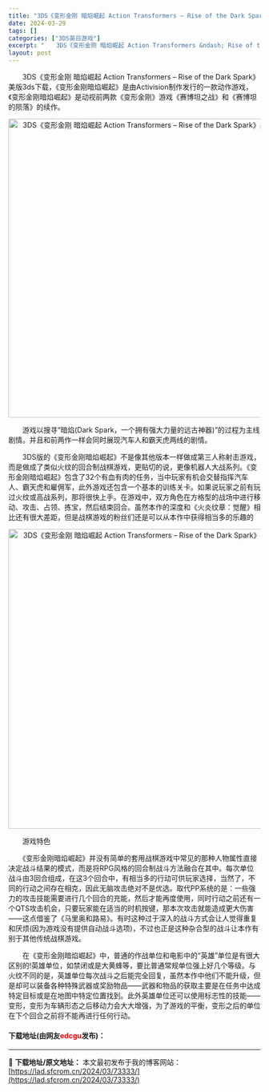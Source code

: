 ```yaml
---
title: "3DS《变形金刚 暗焰崛起 Action Transformers – Rise of the Dark Spark》美版3ds下载"
date: 2024-03-29
tags: []
categories: ["3DS英日游戏"]
excerpt: "　　3DS《变形金刚 暗焰崛起 Action Transformers &ndash; Rise of the Dark Spark》美版3ds下载，《变形金刚暗焰崛起》是由Activision制作发行的一款动作游戏，《变形金刚暗焰崛起》是动视前两款《变形金刚》游戏《赛博坦之战》和《赛博坦的陨落》的&hellip;"
layout: post
---
```


 <p>　　3DS《变形金刚 暗焰崛起 Action Transformers &ndash; Rise of the Dark Spark》美版3ds下载，《变形金刚暗焰崛起》是由Activision制作发行的一款动作游戏，《变形金刚暗焰崛起》是动视前两款《变形金刚》游戏《赛博坦之战》和《赛博坦的陨落》的续作。</p> <p align="center"><img align="" border="0" src="https://lad.sfcrom.cn/wp-content/uploads/2024/03/20240329_66062babcb605.png" width="596" alt="3DS《变形金刚 暗焰崛起 Action Transformers – Rise of the Dark Spark》美版3ds下载" /></p> <p>　　游戏以搜寻&ldquo;暗焰(Dark Spark，一个拥有强大力量的远古神器)&rdquo;的过程为主线剧情。并且和前两作一样会同时展现汽车人和霸天虎两线的剧情。</p> <p>　　3DS版的《变形金刚暗焰崛起》不是像其他版本一样做成第三人称射击游戏，而是做成了类似火纹的回合制战棋游戏，更贴切的说，更像机器人大战系列。《变形金刚暗焰崛起》包含了32个有血有肉的任务，当中玩家有机会交替指挥汽车人、霸天虎和雇佣军，此外游戏还包含一个基本的训练关卡。如果说玩家之前有玩过火纹或高战系列，那将很快上手。在游戏中，双方角色在方格型的战场中进行移动、攻击、占领、拣宝，然后结束回合。虽然本作的深度和《火炎纹章：觉醒》相比还有很大差距，但是战棋游戏的粉丝们还是可以从本作中获得相当多的乐趣的</p> <p align="center"><img align="" border="0" src="https://lad.sfcrom.cn/wp-content/uploads/2024/03/20240329_66062bad2b584.png" width="598" alt="3DS《变形金刚 暗焰崛起 Action Transformers – Rise of the Dark Spark》美版3ds下载" /></p> <p>　　游戏特色</p> <p>　　《变形金刚暗焰崛起》并没有简单的套用战棋游戏中常见的那种人物属性直接决定战斗结果的模式，而是将RPG风格的回合制战斗方法融合在其中。每次单位战斗由3回合组成，在这3个回合中，有相当多的行动可供玩家选择，当然了，不同的行动之间存在相克，因此无脑攻击绝对不是优选。取代PP系统的是：一些强力的攻击技能需要进行几个回合的充能，然后才能再度使用，同时行动之前还有一个QTS攻击机会，只要玩家能在适当的时机按键，那本次攻击就能造成更大伤害&mdash;&mdash;这点借鉴了《马里奥和路易》。有时这种过于深入的战斗方式会让人觉得重复和厌烦(因为游戏没有提供自动战斗选项)，不过也正是这种杂合型的战斗让本作有别于其他传统战棋游戏。</p> <p>　　在《变形金刚暗焰崛起》中，普通的作战单位和电影中的&ldquo;英雄&rdquo;单位是有很大区别的!英雄单位，如禁闭或是大黄蜂等，要比普通常规单位强上好几个等级。与火纹不同的是，英雄单位每次战斗之后能完全回复，虽然本作中他们不能升级，但是却可以装备各种特殊武器或奖励物品&mdash;&mdash;武器和物品的获取主要是在任务中达成特定目标或是在地图中特定位置找到。此外英雄单位还可以使用标志性的技能&mdash;&mdash;变形，变形为车辆形态之后移动力会大大增强，为了游戏的平衡，变形之后的单位在下个回合之前将不能再进行任何行动。</p> <p><h4>下载地址(由网友<font color="red">edcgu</font>发布)：</h4></p> 

---
📖 **下载地址/原文地址：** 本文最初发布于我的博客网站：[https://lad.sfcrom.cn/2024/03/73333/](https://lad.sfcrom.cn/2024/03/73333/)
